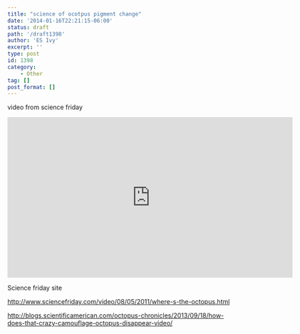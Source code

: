 ```yaml
---
title: "science of ocotpus pigment change"
date: '2014-01-16T22:21:15-06:00'
status: draft
path: '/draft1398'
author: 'ES Ivy'
excerpt: ''
type: post
id: 1398
category:
    - Other
tag: []
post_format: []
---
```

video from science friday

<span class="embed-youtube" style="text-align:center; display: block;"><iframe allowfullscreen="true" class="youtube-player" height="360" src="https://www.youtube.com/embed/eS-USrwuUfA?version=3&rel=1&fs=1&autohide=2&showsearch=0&showinfo=1&iv_load_policy=1&wmode=transparent" style="border:0;" width="640"></iframe></span>

Science friday site

<http://www.sciencefriday.com/video/08/05/2011/where-s-the-octopus.html>

<http://blogs.scientificamerican.com/octopus-chronicles/2013/09/18/how-does-that-crazy-camouflage-octopus-disappear-video/>